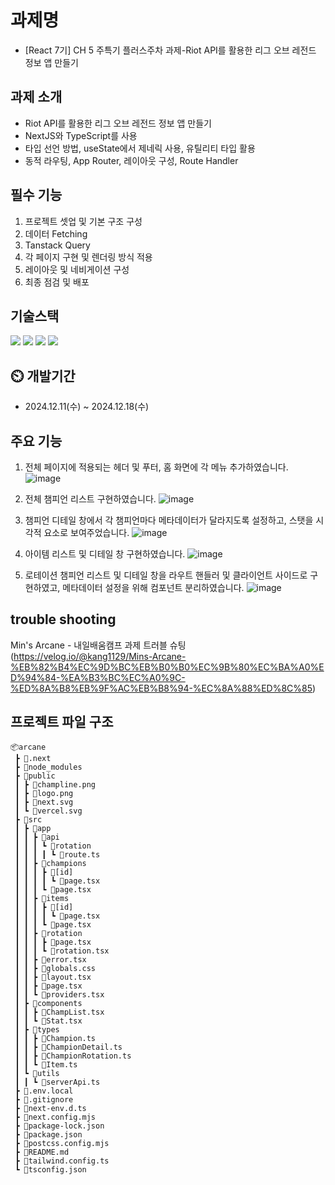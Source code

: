 # 과제명

- [React 7기] CH 5 주특기 플러스주차 과제-Riot API를 활용한 리그 오브 레전드 정보 앱 만들기

## 과제 소개

- Riot API를 활용한 리그 오브 레전드 정보 앱 만들기
- NextJS와 TypeScript를 사용
- 타입 선언 방법, useState에서 제네릭 사용, 유틸리티 타입 활용
- 동적 라우팅, App Router, 레이아웃 구성, Route Handler

## 필수 기능

1. 프로젝트 셋업 및 기본 구조 구성
2. 데이터 Fetching
3. Tanstack Query
4. 각 페이지 구현 및 렌더링 방식 적용
5. 레이아웃 및 네비게이션 구성
6. 최종 점검 및 배포

## 기술스택

<div>
<img src="https://img.shields.io/badge/Next.js-000000?style=flat-square&logo=Next.js&logoColor=white"/>
<img src="https://img.shields.io/badge/Typescript-3178C6?style=flat-square&logo=Typescript&logoColor=white"/>
<img src="https://img.shields.io/badge/Tailwind CSS-06B6D4?style=flat-square&logo=Tailwind CSS&logoColor=white"/>
<img src="https://img.shields.io/badge/React-61DAFB?style=flat-square&logo=React&logoColor=black"/>
</div>

## ⏲️ 개발기간

- 2024.12.11(수) ~ 2024.12.18(수)

## 주요 기능
1. 전체 페이지에 적용되는 헤더 및 푸터, 홈 화면에 각 메뉴 추가하였습니다.
![image](https://github.com/user-attachments/assets/c232bbc4-01e4-4e9b-b5e2-cd1e45c4e67c)

2. 전체 챔피언 리스트 구현하였습니다.
![image](https://github.com/user-attachments/assets/286a44b1-2d7d-4acc-89c8-14e81cf1151d)

3. 챔피언 디테일 창에서 각 챔피언마다 메타데이터가 달라지도록 설정하고, 스탯을 시각적 요소로 보여주었습니다.
![image](https://github.com/user-attachments/assets/c1a95864-e5e8-47c2-8a91-1c8fe6ce03d7)

4. 아이템 리스트 및 디테일 창 구현하였습니다.
![image](https://github.com/user-attachments/assets/c32d3f2a-dc75-4e11-b4ce-62f2d8cbd789)

5. 로테이션 챔피언 리스트 및 디테일 창을 라우트 핸들러 및 클라이언트 사이드로 구현하였고, 메타데이터 설정을 위해 컴포넌트 분리하였습니다.
![image](https://github.com/user-attachments/assets/0819d6c1-2c9b-43fd-a655-9b8a1499d001)


## trouble shooting
Min's Arcane - 내일배움캠프 과제 트러블 슈팅(https://velog.io/@kang1129/Mins-Arcane-%EB%82%B4%EC%9D%BC%EB%B0%B0%EC%9B%80%EC%BA%A0%ED%94%84-%EA%B3%BC%EC%A0%9C-%ED%8A%B8%EB%9F%AC%EB%B8%94-%EC%8A%88%ED%8C%85)

## 프로젝트 파일 구조

```
📦arcane
 ┣ 📂.next
 ┣ 📂node_modules
 ┣ 📂public
 ┃ ┣ 📜champline.png
 ┃ ┣ 📜logo.png
 ┃ ┣ 📜next.svg
 ┃ ┗ 📜vercel.svg
 ┣ 📂src
 ┃ ┣ 📂app
 ┃ ┃ ┣ 📂api
 ┃ ┃ ┃ ┗ 📂rotation
 ┃ ┃ ┃ ┃ ┗ 📜route.ts
 ┃ ┃ ┣ 📂champions
 ┃ ┃ ┃ ┣ 📂[id]
 ┃ ┃ ┃ ┃ ┗ 📜page.tsx
 ┃ ┃ ┃ ┗ 📜page.tsx
 ┃ ┃ ┣ 📂items
 ┃ ┃ ┃ ┣ 📂[id]
 ┃ ┃ ┃ ┃ ┗ 📜page.tsx
 ┃ ┃ ┃ ┗ 📜page.tsx
 ┃ ┃ ┣ 📂rotation
 ┃ ┃ ┃ ┣ 📜page.tsx
 ┃ ┃ ┃ ┗ 📜rotation.tsx
 ┃ ┃ ┣ 📜error.tsx
 ┃ ┃ ┣ 📜globals.css
 ┃ ┃ ┣ 📜layout.tsx
 ┃ ┃ ┣ 📜page.tsx
 ┃ ┃ ┗ 📜providers.tsx
 ┃ ┣ 📂components
 ┃ ┃ ┣ 📜ChampList.tsx
 ┃ ┃ ┗ 📜Stat.tsx
 ┃ ┣ 📂types
 ┃ ┃ ┣ 📜Champion.ts
 ┃ ┃ ┣ 📜ChampionDetail.ts
 ┃ ┃ ┣ 📜ChampionRotation.ts
 ┃ ┃ ┗ 📜Item.ts
 ┃ ┗ 📂utils
 ┃ ┃ ┗ 📜serverApi.ts
 ┣ 📜.env.local
 ┣ 📜.gitignore
 ┣ 📜next-env.d.ts
 ┣ 📜next.config.mjs
 ┣ 📜package-lock.json
 ┣ 📜package.json
 ┣ 📜postcss.config.mjs
 ┣ 📜README.md
 ┣ 📜tailwind.config.ts
 ┗ 📜tsconfig.json
```

